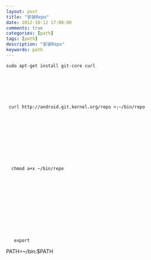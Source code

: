 ```yaml
---
layout: post
title: "安装Repo"
date: 2012-10-12 17:00:00 
comments: true
categories: [path]
tags: [path]
description: "安装Repo"
keywords: path
---
```



 
  
   
    sudo apt-get install git-core curl
   
  
 
 
  
   
    
     curl http://android.git.kernel.org/repo >;~/bin/repo
    
    
    
   
  
 
 
  
   
    
     
      chmod a+x ~/bin/repo
     
     
     
    
   
  
 
 
  
   
    
     
      
       export
 PATH=~/bin:$PATH
      
     
     
     
    
   
  
 


